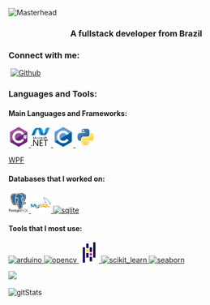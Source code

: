 <!-- ### Hi there 👋 -->

<!--
**caina-mota/caina-mota** is a ✨ _special_ ✨ repository because its `README.md` (this file) appears on your GitHub profile.

Here are some ideas to get you started:

- 🔭 I’m currently working on ...
- 🌱 I’m currently learning ...
- 👯 I’m looking to collaborate on ...
- 🤔 I’m looking for help with ...
- 💬 Ask me about ...
- 📫 How to reach me: ...
- 😄 Pronouns: ...
- ⚡ Fun fact: ...
-->
![Masterhead](https://www.vansysinc.com/wp-content/uploads/2023/08/banner-cyber-security-2-1.gif)
<h3 align="center">A fullstack developer from Brazil</h3>

<h3 align="left">Connect with me:</h3>

<p align="left"> <a href="https://www.linkedin.com/in/caina-mota/" target="blank"><img src="https://img.shields.io/badge/LinkedIn-0077B5?style=for-the-badge&logo=linkedin&logoColor=white" alt="" /></a> 
<a href="https://github.com/caina-mota" target="blank"><img src="https://img.shields.io/badge/GitHub-100000?style=for-the-badge&logo=github&logoColor=white" alt="Github" /></a> 
</p>


<h3 align="left">Languages and Tools:</h3>

<p align="left"> 
<div>
    <h4>Main Languages and Frameworks:</h4>
    <a href="https://www.w3schools.com/cs/" target="_blank" rel="noreferrer"> 
        <img src="https://raw.githubusercontent.com/devicons/devicon/master/icons/csharp/csharp-original.svg" alt="csharp" width="40" height="40"/> 
    </a>     
    <a href="https://dotnet.microsoft.com/" target="_blank" rel="noreferrer"> 
        <img src="https://raw.githubusercontent.com/devicons/devicon/master/icons/dot-net/dot-net-original-wordmark.svg" alt="dotnet" width="40" height="40"/> 
    </a> 
    <a href="https://www.cprogramming.com/" target="_blank" rel="noreferrer">
        <img src="https://raw.githubusercontent.com/devicons/devicon/master/icons/c/c-original.svg" alt="c" width="40" height="40"/> 
    </a> 
    <a href="https://www.python.org" target="_blank" rel="noreferrer"> 
        <img src="https://raw.githubusercontent.com/devicons/devicon/master/icons/python/python-original.svg" alt="python" width="40" height="40"/> 
    </a>     
    <a href="https://learn.microsoft.com/dotnet/desktop/wpf/" target="_blank" rel="noreferrer"> 
        <p>WPF</p> 
    </a>   
</div>
<div>
    <h4>Databases that I worked on:</h4>
    <a href="https://www.postgresql.org" target="_blank" rel="noreferrer"> 
        <img src="https://raw.githubusercontent.com/devicons/devicon/master/icons/postgresql/postgresql-original-wordmark.svg" alt="postgresql" width="40" height="40"/> 
    </a>  
    <a href="https://www.mysql.com/" target="_blank" rel="noreferrer"> 
        <img src="https://raw.githubusercontent.com/devicons/devicon/master/icons/mysql/mysql-original-wordmark.svg" alt="mysql" width="40" height="40"/> 
    </a> 
    <a href="https://www.sqlite.org/" target="_blank" rel="noreferrer"> 
        <img src="https://www.vectorlogo.zone/logos/sqlite/sqlite-icon.svg" alt="sqlite" width="40" height="40"/>
    </a> 
</div>
<div>
    <h4>Tools that I most use:</h4>
    <a href="https://www.arduino.cc/" target="_blank" rel="noreferrer"> 
        <img src="https://cdn.worldvectorlogo.com/logos/arduino-1.svg" alt="arduino" width="40" height="40"/> 
    </a>    
    <a href="https://opencv.org/" target="_blank" rel="noreferrer"> 
        <img src="https://www.vectorlogo.zone/logos/opencv/opencv-icon.svg" alt="opencv" width="40" height="40"/> 
    </a> 
    <a href="https://pandas.pydata.org/" target="_blank" rel="noreferrer"> 
        <img src="https://raw.githubusercontent.com/devicons/devicon/2ae2a900d2f041da66e950e4d48052658d850630/icons/pandas/pandas-original.svg" alt="pandas" width="40" height="40"/> 
    </a>        
    <a href="https://scikit-learn.org/" target="_blank" rel="noreferrer"> 
        <img src="https://upload.wikimedia.org/wikipedia/commons/0/05/Scikit_learn_logo_small.svg" alt="scikit_learn" width="40" height="40"/> 
    </a> 
    <a href="https://seaborn.pydata.org/" target="_blank" rel="noreferrer"> 
        <img src="https://seaborn.pydata.org/_images/logo-mark-lightbg.svg" alt="seaborn" width="40" height="40"/> 
    </a> 
    </div>    
</p>


<!-- most used languages -->
<p>
  <img src="https://github-readme-stats.vercel.app/api/top-langs/?username=caina-mota&theme=dark" />
</p>
<p>
  <img src="https://github-readme-stats.vercel.app/api?username=caina-mota&show_icons=true&theme=dark" alt="gitStats"  />
<p>
